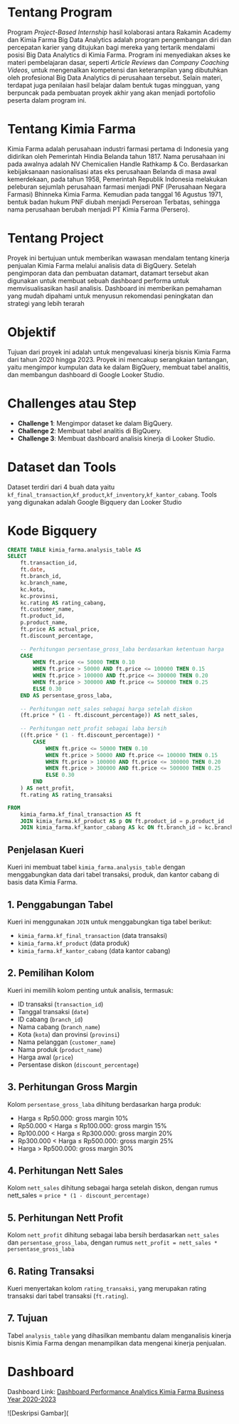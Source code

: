 # Tentang Program 
Program *Project-Based Internship* hasil kolaborasi antara Rakamin Academy dan Kimia Farma Big Data Analytics adalah program pengembangan diri dan percepatan karier yang ditujukan bagi mereka yang tertarik mendalami posisi Big Data Analytics di Kimia Farma. Program ini menyediakan akses ke materi pembelajaran dasar, seperti *Article Reviews* dan *Company Coaching Videos*, untuk mengenalkan kompetensi dan keterampilan yang dibutuhkan oleh profesional Big Data Analytics di perusahaan tersebut. 
Selain materi, terdapat juga penilaian hasil belajar dalam bentuk tugas mingguan, yang berpuncak pada pembuatan proyek akhir yang akan menjadi portofolio peserta dalam program ini.

# Tentang Kimia Farma
Kimia Farma adalah perusahaan industri farmasi pertama di Indonesia yang didirikan oleh Pemerintah Hindia Belanda tahun 1817.
Nama perusahaan ini pada awalnya adalah NV Chemicalien Handle Rathkamp & Co. Berdasarkan kebijaksanaan nasionalisasi atas eks perusahaan Belanda di masa awal kemerdekaan, pada tahun 1958, 
Pemerintah Republik Indonesia melakukan peleburan sejumlah perusahaan farmasi menjadi PNF (Perusahaan Negara Farmasi) Bhinneka Kimia Farma. Kemudian pada tanggal 16 Agustus 1971, 
bentuk badan hukum PNF diubah menjadi Perseroan Terbatas, sehingga nama perusahaan berubah menjadi PT Kimia Farma (Persero).

# Tentang Project
Proyek ini bertujuan untuk memberikan wawasan mendalam tentang kinerja penjualan Kimia Farma melalui analisis data di BigQuery. 
Setelah pengimporan data dan pembuatan datamart, datamart tersebut akan digunakan untuk membuat sebuah dashboard performa untuk memvisualisasikan hasil analisis. 
Dashboard ini memberikan pemahaman yang mudah dipahami untuk menyusun rekomendasi peningkatan dan strategi yang lebih terarah

# Objektif
Tujuan dari proyek ini adalah untuk mengevaluasi kinerja bisnis Kimia Farma dari tahun 2020 hingga 2023. Proyek ini mencakup serangkaian tantangan, yaitu mengimpor kumpulan data ke dalam BigQuery, membuat tabel analitis, dan membangun dashboard di Google Looker Studio.

# Challenges atau Step
- **Challenge 1**: Mengimpor dataset ke dalam BigQuery. 
- **Challenge 2**: Membuat tabel analitis di BigQuery. 
- **Challenge 3**: Membuat dashboard analisis kinerja di Looker Studio. 

# Dataset dan Tools
Dataset terdiri dari 4 buah data yaitu `kf_final_transaction`,`kf_product`,`kf_inventory`,`kf_kantor_cabang`. Tools yang digunakan adalah Google Bigquery dan Looker Studio 

# Kode Bigquery
```SQL
CREATE TABLE kimia_farma.analysis_table AS
SELECT 
    ft.transaction_id,
    ft.date,
    ft.branch_id,
    kc.branch_name,
    kc.kota,
    kc.provinsi,
    kc.rating AS rating_cabang,
    ft.customer_name,
    ft.product_id,
    p.product_name,
    ft.price AS actual_price,
    ft.discount_percentage,
    
    -- Perhitungan persentase_gross_laba berdasarkan ketentuan harga
    CASE 
        WHEN ft.price <= 50000 THEN 0.10
        WHEN ft.price > 50000 AND ft.price <= 100000 THEN 0.15
        WHEN ft.price > 100000 AND ft.price <= 300000 THEN 0.20
        WHEN ft.price > 300000 AND ft.price <= 500000 THEN 0.25
        ELSE 0.30
    END AS persentase_gross_laba,
    
    -- Perhitungan nett_sales sebagai harga setelah diskon
    (ft.price * (1 - ft.discount_percentage)) AS nett_sales,
    
    -- Perhitungan nett_profit sebagai laba bersih
    ((ft.price * (1 - ft.discount_percentage)) *
        CASE 
            WHEN ft.price <= 50000 THEN 0.10
            WHEN ft.price > 50000 AND ft.price <= 100000 THEN 0.15
            WHEN ft.price > 100000 AND ft.price <= 300000 THEN 0.20
            WHEN ft.price > 300000 AND ft.price <= 500000 THEN 0.25
            ELSE 0.30
        END
    ) AS nett_profit,
    ft.rating AS rating_transaksi

FROM 
    kimia_farma.kf_final_transaction AS ft
    JOIN kimia_farma.kf_product AS p ON ft.product_id = p.product_id
    JOIN kimia_farma.kf_kantor_cabang AS kc ON ft.branch_id = kc.branch_id;
```
## Penjelasan Kueri
Kueri ini membuat tabel `kimia_farma.analysis_table` dengan menggabungkan data dari tabel transaksi, produk, dan kantor cabang di basis data Kimia Farma. 

## 1. Penggabungan Tabel
Kueri ini menggunakan `JOIN` untuk menggabungkan tiga tabel berikut:
   - `kimia_farma.kf_final_transaction` (data transaksi)
   - `kimia_farma.kf_product` (data produk)
   - `kimia_farma.kf_kantor_cabang` (data kantor cabang)
## 2. Pemilihan Kolom
Kueri ini memilih kolom penting untuk analisis, termasuk:
   - ID transaksi (`transaction_id`)
   - Tanggal transaksi (`date`)
   - ID cabang (`branch_id`)
   - Nama cabang (`branch_name`)
   - Kota (`kota`) dan provinsi (`provinsi`)
   - Nama pelanggan (`customer_name`)
   - Nama produk (`product_name`)
   - Harga awal (`price`)
   - Persentase diskon (`discount_percentage`)
## 3. Perhitungan Gross Margin
Kolom `persentase_gross_laba` dihitung berdasarkan harga produk:
   - Harga ≤ Rp50.000: gross margin 10%
   - Rp50.000 < Harga ≤ Rp100.000: gross margin 15%
   - Rp100.000 < Harga ≤ Rp300.000: gross margin 20%
   - Rp300.000 < Harga ≤ Rp500.000: gross margin 25%
   - Harga > Rp500.000: gross margin 30%
## 4. Perhitungan Nett Sales
Kolom `nett_sales` dihitung sebagai harga setelah diskon, dengan rumus nett_sales = `price * (1 - discount_percentage)`

## 5. Perhitungan Nett Profit
Kolom `nett_profit` dihitung sebagai laba bersih berdasarkan `nett_sales` dan `persentase_gross_laba`, dengan rumus `nett_profit = nett_sales * persentase_gross_laba`

## 6. Rating Transaksi
Kueri menyertakan kolom `rating_transaksi`, yang merupakan rating transaksi dari tabel transaksi (`ft.rating`).

## 7. Tujuan
Tabel `analysis_table` yang dihasilkan membantu dalam menganalisis kinerja bisnis Kimia Farma dengan menampilkan data mengenai kinerja penjualan.

# Dashboard
Dashboard Link: [Dashboard Performance Analytics Kimia Farma Business Year 2020-2023](https://lookerstudio.google.com/reporting/5db80391-f178-4bba-bc94-3c84be1e34e7)

![Deskripsi Gambar](




